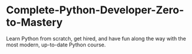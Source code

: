 # Complete-Python-Developer-Zero-to-Mastery
Learn Python from scratch, get hired, and have fun along the way with the most modern, up-to-date Python course.
